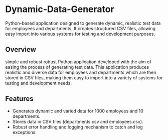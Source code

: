# Dynamic-Data-Generator
 Python-based application designed to generate dynamic, realistic test data for employees and departments. It creates structured CSV files, allowing easy import into various systems for testing and development purposes.

## Overview

simple and robust robust Python application developed with the aim of easing the process of generating test data. This application produces realistic and diverse data for employees and departments which are then stored in CSV files, making them easy to import into a variety of systems for testing and development needs.

## Features 

* Generates dynamic and varied data for 1000 employees and 10 departments.
* Stores data in CSV files (departments.csv and employees.csv).
* Robust error handling and logging mechanism to catch and log exceptions.

